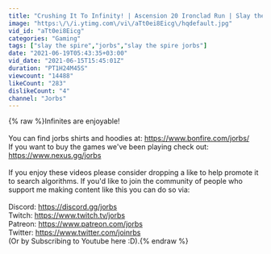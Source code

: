 ```yaml
---
title: "Crushing It To Infinity! | Ascension 20 Ironclad Run | Slay the Spire"
image: "https:\/\/i.ytimg.com\/vi\/aTt0ei8Eicg\/hqdefault.jpg"
vid_id: "aTt0ei8Eicg"
categories: "Gaming"
tags: ["slay the spire","jorbs","slay the spire jorbs"]
date: "2021-06-19T05:43:35+03:00"
vid_date: "2021-06-15T15:45:01Z"
duration: "PT1H24M45S"
viewcount: "14488"
likeCount: "283"
dislikeCount: "4"
channel: "Jorbs"
---
```

{% raw %}Infinites are enjoyable!<br /><br />You can find jorbs shirts and hoodies at: <a rel="nofollow" target="blank" href="https://www.bonfire.com/jorbs/">https://www.bonfire.com/jorbs/</a><br />If you want to buy the games we've been playing check out: <a rel="nofollow" target="blank" href="https://www.nexus.gg/jorbs">https://www.nexus.gg/jorbs</a><br /><br />If you enjoy these videos please consider dropping a like to help promote it to search algorithms. If you'd like to join the community of people who support me making content like this you can do so via:<br /><br />Discord: <a rel="nofollow" target="blank" href="https://discord.gg/jorbs">https://discord.gg/jorbs</a><br />Twitch: <a rel="nofollow" target="blank" href="https://www.twitch.tv/jorbs">https://www.twitch.tv/jorbs</a><br />Patreon: <a rel="nofollow" target="blank" href="https://www.patreon.com/jorbs">https://www.patreon.com/jorbs</a><br />Twitter: <a rel="nofollow" target="blank" href="https://www.twitter.com/joinrbs">https://www.twitter.com/joinrbs</a> <br />(Or by Subscribing to Youtube here :D).{% endraw %}
